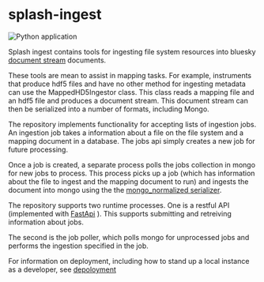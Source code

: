 # splash-ingest  
![Python application](https://github.com/als-computing/splash-ingest/workflows/Python%20application/badge.svg)

Splash ingest contains tools for ingesting file system resources into bluesky [document stream](https://blueskyproject.io/event-model/) documents. 

These tools are mean to assist in mapping tasks. For example, instruments that produce hdf5 files and have no other method for ingesting metadata can use the MappedHD5Ingestor class. This class reads a mapping file and an hdf5 file and produces a document stream. This document stream can then be serialized into a number of formats, including Mongo.

<!-- For an example of this, see [ingestion notebook](examples/mapping_ingestor.ipynb). -->

The repository implements functionality for accepting lists of ingestion jobs. An ingestion job takes a information about a file on the file system and a mapping document in a database. The jobs api simply creates a new job for future processing.

Once a job is created, a separate process polls the jobs collection in mongo for new jobs to process. This process picks up a job (which has information about the file to ingest and the mapping document to run) and ingests the document into mongo using the the [mongo_normalized serializer](https://github.com/bluesky/suitcase-mongo).

The repository supports two runtime processes. One is a restful API (implemented with [FastApi](https://fastapi.tiangolo.com/ ) ). This supports submitting and retreiving information about jobs.

The second is the job poller, which polls mongo for unprocessed jobs and performs the ingestion specified in the job.

For information on deployment, including how to stand up a local instance as a developer, see [depoloyment](./docs/deployment.md)